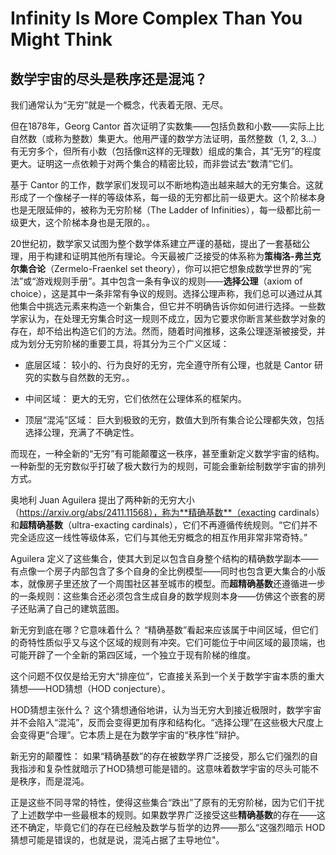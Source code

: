# Infinity Is More Complex Than You Might Think

## 数学宇宙的尽头是秩序还是混沌？

我们通常认为“无穷”就是一个概念，代表着无限、无尽。

但在1878年，Georg Cantor 首次证明了实数集——包括负数和小数——实际上比自然数（或称为整数）集更大。他用严谨的数学方法证明，虽然整数（1, 2, 3...）有无穷多个，但所有小数（包括像π这样的无理数）组成的集合，其“无穷”的程度更大。证明这一点依赖于对两个集合的精密比较，而非尝试去“数清”它们。

基于 Cantor 的工作，数学家们发现可以不断地构造出越来越大的无穷集合。这就形成了一个像梯子一样的等级体系，每一级的无穷都比前一级更大。这个阶梯本身也是无限延伸的，被称为无穷阶梯（The Ladder of Infinities），每一级都比前一级更大，这个阶梯本身也是无限的。。

20世纪初，数学家又试图为整个数学体系建立严谨的基础，提出了一套基础公理，用于构建和证明其他所有理论。今天最被广泛接受的体系称为**策梅洛-弗兰克尔集合论**（Zermelo-Fraenkel set theory），你可以把它想象成数学世界的“宪法”或“游戏规则手册”。其中包含一条有争议的规则——**选择公理**（axiom of choice），这是其中一条非常有争议的规则。选择公理声称，我们总可以通过从其他集合中挑选元素来构造一个新集合，但它并不明确告诉你如何进行选择。一些数学家认为，在处理无穷集合时这一规则不成立，因为它要求你断言某些数学对象的存在，却不给出构造它们的方法。然而，随着时间推移，这条公理逐渐被接受，并成为划分无穷阶梯的重要工具，将其分为三个广义区域：

- 底层区域： 较小的、行为良好的无穷，完全遵守所有公理，也就是 Cantor 研究的实数与自然数的无穷。。

- 中间区域： 更大的无穷，它们依然在公理体系的框架内。

- 顶层“混沌”区域： 巨大到极致的无穷，数值大到所有集合论公理都失效，包括选择公理，充满了不确定性。


而现在，一种全新的“无穷”有可能颠覆这一秩序，甚至重新定义数学宇宙的结构。一种新型的无穷数似乎打破了极大数行为的规则，可能会重新绘制数学宇宙的排列方式。

奥地利 Juan Aguilera 提出了两种新的无穷大小（https://arxiv.org/abs/2411.11568），称为**精确基数**（exacting cardinals）和**超精确基数**（ultra-exacting cardinals），它们不再遵循传统规则。“它们并不完全适应这一线性等级体系，它们与其他无穷概念的相互作用非常非常奇特。”

Aguilera 定义了这些集合，使其大到足以包含自身整个结构的精确数学副本——有点像一个房子内部包含了多个自身的全比例模型——同时也包含更大集合的小版本，就像房子里还放了一个周围社区甚至城市的模型。而**超精确基数**还遵循进一步的一条规则：这些集合还必须包含生成自身的数学规则本身——仿佛这个嵌套的房子还贴满了自己的建筑蓝图。

新无穷到底在哪？它意味着什么？ “精确基数”看起来应该属于中间区域，但它们的奇特性质似乎又与这个区域的规则有冲突。它们可能位于中间区域的最顶端，也可能开辟了一个全新的第四区域，一个独立于现有阶梯的维度。

这个问题不仅仅是给无穷大“排座位”，它直接关系到一个关于数学宇宙本质的重大猜想——HOD猜想（HOD conjecture）。

HOD猜想主张什么？ 这个猜想通俗地讲，认为当无穷大到接近极限时，数学宇宙并不会陷入“混沌”，反而会变得更加有序和结构化。“选择公理”在这些极大尺度上会变得更“合理”。它本质上是在为数学宇宙的“秩序性”辩护。

新无穷的颠覆性： 如果“精确基数”的存在被数学界广泛接受，那么它们强烈的自我指涉和复杂性就暗示了HOD猜想可能是错的。这意味着数学宇宙的尽头可能不是秩序，而是混沌。

正是这些不同寻常的特性，使得这些集合“跌出”了原有的无穷阶梯，因为它们干扰了上述数学中一些最根本的规则。如果数学界广泛接受这些**精确基数**的存在——这还不确定，毕竟它们的存在已经触及数学与哲学的边界——那么“这强烈暗示 HOD 猜想可能是错误的，也就是说，混沌占据了主导地位"。

